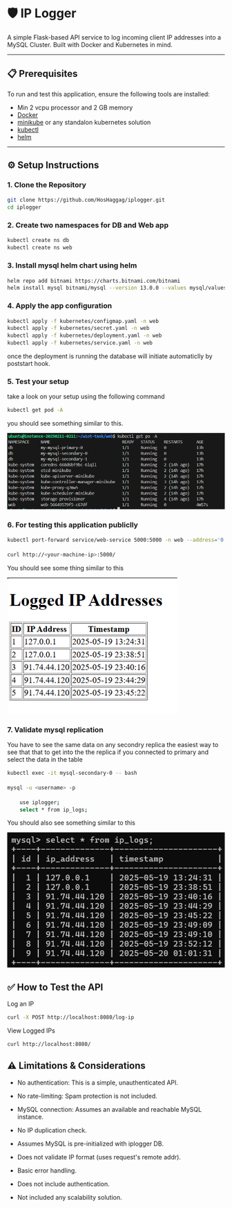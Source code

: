 # 🛡️ IP Logger

A simple Flask-based API service to log incoming client IP addresses into a MySQL Cluster. Built with Docker and Kubernetes in mind.

---

## 📋 Prerequisites

To run and test this application, ensure the following tools are installed:

- Min 2 vcpu processor and 2 GB memory
- [Docker](https://www.docker.com/)
- [minikube](https://minikube.sigs.k8s.io/docs/start/?arch=%2Fwindows%2Fx86-64%2Fstable%2F.exe+download) or any standalon kubernetes solution
- [kubectl](https://kubernetes.io/docs/tasks/tools/)
- [helm](https://helm.sh/docs/intro/install/)

---

## ⚙️ Setup Instructions

### 1. Clone the Repository

```bash
git clone https://github.com/HosHaggag/iplogger.git
cd iplogger
```

### 2. Create two namespaces for DB and Web app
``` bash 
kubectl create ns db
kubectl create ns web
```

### 3. Install mysql helm chart using helm 
``` bash
helm repo add bitnami https://charts.bitnami.com/bitnami
helm install mysql bitnami/mysql --version 13.0.0 --values mysql/values.yaml --namespace db --atomic
```

### 4. Apply the app configuration 
``` bash 
kubectl apply -f kubernetes/configmap.yaml -n web
kubectl apply -f kubernetes/secret.yaml -n web
kubectl apply -f kubernetes/deployment.yaml -n web
kubectl apply -f kubernetes/service.yaml -n web
```
once the deployment is running the database will initiate automaticlly by poststart hook.


### 5. Test your setup
take a look on your setup using the following command 
```bash
kubectl get pod -A
```
you should see something similar to this.

![Product Name Screen Shot](assets/get-pod.png)

### 6. For testing this application publiclly 
```bash 
kubectl port-forward service/web-service 5000:5000 -n web --address='0.0.0.0'

curl http://<your-machine-ip>:5000/
```
You should see some thing similar to this

 ![logged ip Screen Shot](assets/ip-list.png)

### 7. Validate mysql replication 
You have to see the same data on any secondry replica 
the easiest way to see that that to get into the the replica if you connected to primary and select the data in the table 
```bash 
kubectl exec -it mysql-secondary-0 -- bash

mysql -u <username> -p 

    use iplogger;
    select * from ip_logs;
```
You should also see something similar to this 

 ![DB ip Screen Shot](assets/db-select.png)


## ✅ How to Test the API

Log an IP
```bash
curl -X POST http://localhost:8080/log-ip
```
View Logged IPs
```bash
curl http://localhost:8080/
```




## ⚠️ Limitations & Considerations
* No authentication: This is a simple, unauthenticated API.

* No rate-limiting: Spam protection is not included.

* MySQL connection: Assumes an available and reachable MySQL instance.

* No IP duplication check.

* Assumes MySQL is pre-initialized with iplogger DB.

* Does not validate IP format (uses request's remote addr).

* Basic error handling.

* Does not include authentication.

* Not included any scalability solution.


